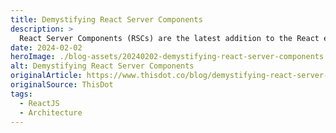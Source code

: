 ```yaml
---
title: Demystifying React Server Components
description: >
  React Server Components (RSCs) are the latest addition to the React ecosystem, and they've caused a bit of a disruption to how we think about React....
date: 2024-02-02
heroImage: ./blog-assets/20240202-demystifying-react-server-components.webp
alt: Demystifying React Server Components
originalArticle: https://www.thisdot.co/blog/demystifying-react-server-components
originalSource: ThisDot
tags:
  - ReactJS
  - Architecture
---
```

